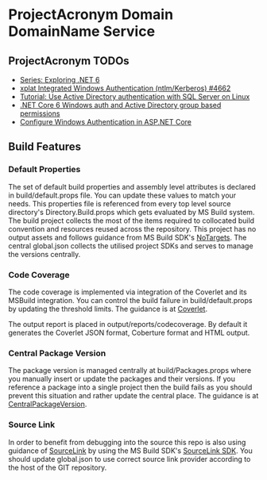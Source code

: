 
# ProjectAcronym Domain DomainName Service

## ProjectAcronym TODOs

- [Series: Exploring .NET 6](https://andrewlock.net/series/exploring-dotnet-6/)
- [xplat Integrated Windows Authentication (ntlm/Kerberos) #4662](https://github.com/dotnet/aspnetcore/issues/4662)
- [Tutorial: Use Active Directory authentication with SQL Server on Linux](https://docs.microsoft.com/en-us/sql/linux/sql-server-linux-active-directory-authentication?view=sql-server-ver16)
- [.NET Core 6 Windows auth and Active Directory group based permissions](https://stackoverflow.com/questions/71448845/net-core-6-windows-auth-and-active-directory-group-based-permissions)
- [Configure Windows Authentication in ASP.NET Core](https://docs.microsoft.com/en-us/aspnet/core/security/authentication/windowsauth?view=aspnetcore-6.0&tabs=visual-studio)


## Build Features

### Default Properties

The set of default build properties and assembly level attributes is declared in build/default.props file. You can update these values to match your needs. This properties file is referenced from every top level source directory's Directory.Build.props which gets evaluated by MS Build system.
The build project collects the most of the items required to collocated build convention and resources reused across the repository. This project has no output assets and follows guidance from MS Build SDK's [NoTargets](https://github.com/microsoft/MSBuildSdks/tree/main/src/NoTargets).
The central global.json collects the utilised project SDKs and serves to manage the versions centrally.

### Code Coverage

The code coverage is implemented via integration of the Coverlet and its MSBuild integration. You can control the build failure in build/default.props by updating the threshold limits. The guidance is at [Coverlet](https://github.com/coverlet-coverage/coverlet).

The output report is placed in output/reports/codecoverage.
By default it generates the Coverlet JSON format, Coberture format and HTML output.

### Central Package Version

The package version is managed centrally at build/Packages.props where you manually insert or update the packages and their versions. If you reference a package into a single project then the build fails as you should prevent this situation and rather update the central place.
The guidance is at [CentralPackageVersion](https://github.com/microsoft/MSBuildSdks/tree/main/src/CentralPackageVersions).

### Source Link

In order to benefit from debugging into the source this repo is also using guidance of [SourceLink](https://docs.microsoft.com/en-us/dotnet/standard/library-guidance/sourcelink) by using the MS Build SDK's [SourceLink SDK](https://github.com/dotnet/sourcelink/blob/main/README.md). You should update global.json to use correct source link provider according to the host of the GIT repository.
